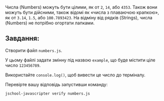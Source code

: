 Числа (Numbers) можуть бути цілими, як от `2`, `14`, або `4353`. Також вони можуть бути дійсними, також відомі як «числа з плаваючою крапкою», як от `3.14`, `1.5`, або `100.7893423`.
На відміну від рядків (Strings), числа (Numbers) не потрібно огортати лапками.

## Завдання:

Створити файл `numbers.js`.

У цьому файлі задати змінну під назвою `example`, що буде містити ціле число `123456789`.

Використайте `console.log()`, щоб вивести це число до терміналу.

Перевірте вашу відповідь запустивши команду:

`jschool-javascripter verify numbers.js`
